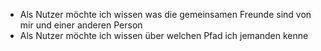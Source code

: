 * Als Nutzer möchte ich wissen was die gemeinsamen Freunde sind von mir und einer anderen Person
* Als Nutzer möchte ich wissen über welchen Pfad ich jemanden kenne
